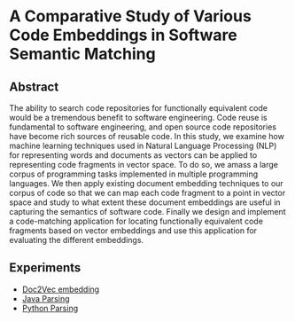# A Comparative Study of Various Code Embeddings in Software Semantic Matching

## Abstract

The ability to search code repositories for functionally equivalent code would be a tremendous benefit to software engineering. Code reuse is fundamental to software engineering, and open source code repositories have become rich sources of reusable code. In this study, we examine how machine learning techniques used in Natural Language Processing (NLP) for representing words and documents as vectors can be applied to representing code fragments in vector space. To do so, we amass a large corpus of programming tasks implemented in multiple programming languages. We then apply existing document embedding techniques to our corpus of code so that we can map each code fragment to a point in vector space and study to what extent these document embeddings are useful in capturing the semantics of software code. Finally we design and implement a code-matching application for locating functionally equivalent code fragments based on vector embeddings and use this application for evaluating the different embeddings.

## Experiments

 - [Doc2Vec embedding](https://github.com/waingram/code-embeddings/blob/master/experiments/doc2vec_experiments.ipynb)
 - [Java Parsing](https://github.com/waingram/code-embeddings/blob/master/experiments/java_parsing.ipynb)
 - [Python Parsing](https://github.com/waingram/code-embeddings/blob/master/experiments/python_parsing.ipynb)